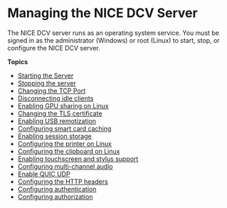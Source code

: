 # Managing the NICE DCV Server<a name="manage"></a>

The NICE DCV server runs as an operating system service\. You must be signed in as the administrator \(Windows\) or root \(Linux\) to start, stop, or configure the NICE DCV server\.

**Topics**
+ [Starting the Server](manage-start.md)
+ [Stopping the server](manage-stop.md)
+ [Changing the TCP Port](manage-port.md)
+ [Disconnecting idle clients](manage-disconnect.md)
+ [Enabling GPU sharing on Linux](manage-gpu.md)
+ [Changing the TLS certificate](manage-cert.md)
+ [Enabling USB remotization](manage-usb-remote.md)
+ [Configuring smart card caching](manage-smart-card.md)
+ [Enabling session storage](manage-storage.md)
+ [Configuring the printer on Linux](manage-printer.md)
+ [Configuring the clipboard on Linux](manage-clipboard.md)
+ [Enabling touchscreen and stylus support](enable-stylus.md)
+ [Configuring multi\-channel audio](manage-audio.md)
+ [Enable QUIC UDP](enable-quic.md)
+ [Configuring the HTTP headers](manage-headers.md)
+ [Configuring authentication](security-authentication.md)
+ [Configuring authorization](security-authorization.md)